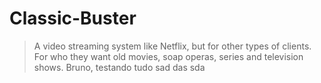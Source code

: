 Classic-Buster
==============

> A video streaming system like Netflix, but for other types of clients. For who they want old movies, soap operas, series and television shows.
Bruno, testando tudo
sad
das
sda
